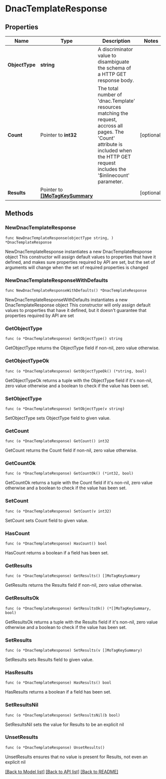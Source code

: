 # DnacTemplateResponse

## Properties

Name | Type | Description | Notes
------------ | ------------- | ------------- | -------------
**ObjectType** | **string** | A discriminator value to disambiguate the schema of a HTTP GET response body. | 
**Count** | Pointer to **int32** | The total number of &#39;dnac.Template&#39; resources matching the request, accross all pages. The &#39;Count&#39; attribute is included when the HTTP GET request includes the &#39;$inlinecount&#39; parameter. | [optional] 
**Results** | Pointer to [**[]MoTagKeySummary**](MoTagKeySummary.md) |  | [optional] 

## Methods

### NewDnacTemplateResponse

`func NewDnacTemplateResponse(objectType string, ) *DnacTemplateResponse`

NewDnacTemplateResponse instantiates a new DnacTemplateResponse object
This constructor will assign default values to properties that have it defined,
and makes sure properties required by API are set, but the set of arguments
will change when the set of required properties is changed

### NewDnacTemplateResponseWithDefaults

`func NewDnacTemplateResponseWithDefaults() *DnacTemplateResponse`

NewDnacTemplateResponseWithDefaults instantiates a new DnacTemplateResponse object
This constructor will only assign default values to properties that have it defined,
but it doesn't guarantee that properties required by API are set

### GetObjectType

`func (o *DnacTemplateResponse) GetObjectType() string`

GetObjectType returns the ObjectType field if non-nil, zero value otherwise.

### GetObjectTypeOk

`func (o *DnacTemplateResponse) GetObjectTypeOk() (*string, bool)`

GetObjectTypeOk returns a tuple with the ObjectType field if it's non-nil, zero value otherwise
and a boolean to check if the value has been set.

### SetObjectType

`func (o *DnacTemplateResponse) SetObjectType(v string)`

SetObjectType sets ObjectType field to given value.


### GetCount

`func (o *DnacTemplateResponse) GetCount() int32`

GetCount returns the Count field if non-nil, zero value otherwise.

### GetCountOk

`func (o *DnacTemplateResponse) GetCountOk() (*int32, bool)`

GetCountOk returns a tuple with the Count field if it's non-nil, zero value otherwise
and a boolean to check if the value has been set.

### SetCount

`func (o *DnacTemplateResponse) SetCount(v int32)`

SetCount sets Count field to given value.

### HasCount

`func (o *DnacTemplateResponse) HasCount() bool`

HasCount returns a boolean if a field has been set.

### GetResults

`func (o *DnacTemplateResponse) GetResults() []MoTagKeySummary`

GetResults returns the Results field if non-nil, zero value otherwise.

### GetResultsOk

`func (o *DnacTemplateResponse) GetResultsOk() (*[]MoTagKeySummary, bool)`

GetResultsOk returns a tuple with the Results field if it's non-nil, zero value otherwise
and a boolean to check if the value has been set.

### SetResults

`func (o *DnacTemplateResponse) SetResults(v []MoTagKeySummary)`

SetResults sets Results field to given value.

### HasResults

`func (o *DnacTemplateResponse) HasResults() bool`

HasResults returns a boolean if a field has been set.

### SetResultsNil

`func (o *DnacTemplateResponse) SetResultsNil(b bool)`

 SetResultsNil sets the value for Results to be an explicit nil

### UnsetResults
`func (o *DnacTemplateResponse) UnsetResults()`

UnsetResults ensures that no value is present for Results, not even an explicit nil

[[Back to Model list]](../README.md#documentation-for-models) [[Back to API list]](../README.md#documentation-for-api-endpoints) [[Back to README]](../README.md)


